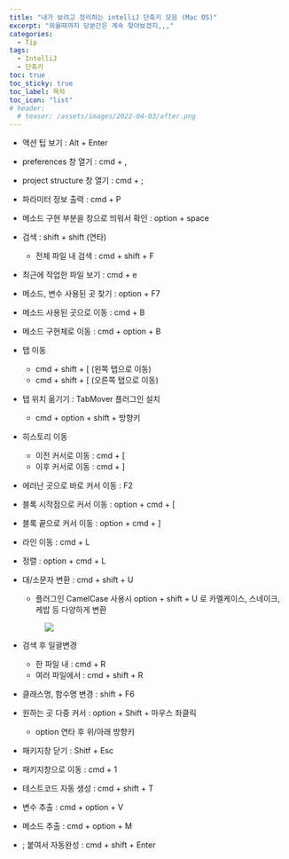 ```yaml
---
title: "내가 보려고 정리하는 intelliJ 단축키 모음 (Mac OS)"
excerpt: "외울때까지 당분간은 계속 찾아보겠지,,,"
categories:
  - Tip
tags:
  - IntelliJ
  - 단축키
toc: true
toc_sticky: true
toc_label: 목차
toc_icon: "list"
# header:
  # teaser: /assets/images/2022-04-03/after.png
---
```

- 액션 팁 보기 : Alt + Enter
- preferences 창 열기 : cmd + ,
- project structure 창 열기 : cmd + ;
- 파라미터 정보 출력 : cmd + P
- 메소드 구현 부분을 창으로 띄워서 확인 : option + space 

- 검색 : shift + shift (연타)
  - 전체 파일 내 검색 : cmd + shift + F
- 최근에 작업한 파일 보기 : cmd + e
- 메소드, 변수 사용된 곳 찾기 : option + F7

- 메소드 사용된 곳으로 이동 : cmd + B
- 메소드 구현체로 이동 : cmd + option + B
- 탭 이동
  - cmd + shift + [ (왼쪽 탭으로 이동)
  - cmd + shift + [ (오른쪽 탭으로 이동)
- 탭 위치 옮기기 : TabMover 플러그인 설치
  - cmd + option + shift  + 방향키
- 히스토리 이동
  - 이전 커서로 이동 : cmd + [ 
  - 이후 커서로 이동 : cmd + ]

- 에러난 곳으로 바로 커서 이동 : F2
- 블록 시작점으로 커서 이동 : option + cmd + [
- 블록 끝으로 커서 이동 : option + cmd + ]
- 라인 이동 : cmd + L

- 정렬 : option + cmd + L
- 대/소문자 변환 : cmd + shift + U
  - 플러그인 CamelCase 사용시 option + shift + U 로 카멜케이스, 스네이크, 케밥 등 다양하게 변환
   <figure>
    <img src='{{ "/assets/images/2022-05-15/plugin_camelCase.png" | relative_url }}' />
    </figure>
- 검색 후 일괄변경
  - 한 파일 내 : cmd + R
  - 여러 파일에서 : cmd + shift + R
- 클래스명, 함수명 변경 : shift + F6
- 원하는 곳 다중 커서 : option + Shift + 마우스 좌클릭
  - option 연타 후 위/아래 방향키 

- 패키지창 닫기 : Shitf + Esc
- 패키지창으로 이동 : cmd + 1

- 테스트코드 자동 생성 : cmd + shift + T
- 변수 추출 : cmd + option + V
- 메소드 추출 : cmd + option + M
- ; 붙여서 자동완성 : cmd + shift + Enter

